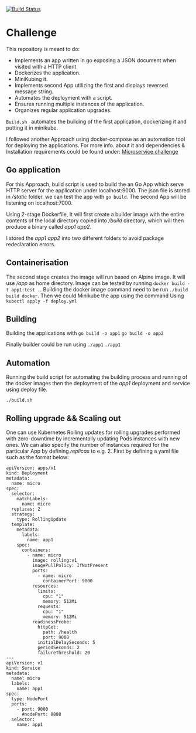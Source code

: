 [![Build Status](https://travis-ci.org/Kareemabdallah/challenge.svg?branch=master)](https://travis-ci.org/Kareemabdallah/challenge)

# Challenge

This repository is meant to do: 

* Implements an app written in go exposing a JSON document when visited with a HTTP client
* Dockerizes the application.
* MiniKubing it.
* Implements second App utilizing the first and displays reversed message string.
* Automates the deployment with a script.
* Ensures running multiple instances of the application.
* Organizes regular application upgrades.

```Build.sh ``` automates the building of the first application, dockerizing it and putting it in minikube.

I followed another Approach using docker-compose as an automation tool for deploying the applications. For more info. about it and dependencies & Installation requirements could be found under: [Microservice challenge](https://github.com/Kareemabdallah/Microservice_Challenge)

## Go application
For this Approach, build script is used to build the an Go App which serve HTTP server for the application under localhost:9000. The json file is stored in */static* folder. we can test the app with ```go build```. The second App will be listening on localhost:7000.

Using 2-stage Dockerfile, It will first create a builder image with the entire contents of the local directory copied into */build* directory, which will then produce a binary called *app1* *app2*.

I stored the *app1* *app2* into two different folders to avoid package redeclaration errors. 

## Containerisation

The second stage creates the image will run based on Alpine image. It will use */app* as home directory. Image can be tested by running ```docker build -t app1:test .```. Building the docker image command need to be run ```./build build docker```. Then we could Minikube the app using the command Using ```kubectl apply -f deploy.yml```

## Building

Building the applications with ```go build -o app1``` ```go build -o app2```

Finally builder could be run using ```./app1``` ```./app1```

## Automation

Running the build script for automating the building process and running of the docker images then the deployment of the *app1* deployment and service using deploy file.

```
./build.sh
```

## Rolling upgrade && Scaling out

One can use Kubernetes Rolling updates for rolling upgrades performed with zero-downtime by incrementally updating Pods instances with new ones. We can also specify the number of instances required for the particular App by defining *replicas* to e.g. 2. First by defining a yaml file such as the format below: 

```
apiVersion: apps/v1
kind: Deployment
metadata:
  name: micro
spec:
  selector:
    matchLabels:
      name: micro
  replicas: 2
  strategy:
    type: RollingUpdate
  template:
    metadata:
      labels:
        name: app1
    spec:
      containers:
        - name: micro
          image: rolling:v1
          imagePullPolicy: IfNotPresent
          ports:
            - name: micro
              containerPort: 9000
          resources:
            limits:
              cpu: "1"
              memory: 512Mi
            requests:
              cpu: "1"
              memory: 512Mi
          readinessProbe:
            httpGet:
              path: /health
              port: 9000
            initialDelaySeconds: 5
            periodSeconds: 2
            failureThreshold: 20
---
apiVersion: v1
kind: Service
metadata:
  name: micro
  labels:
    name: app1
spec:
  type: NodePort
  ports:
    - port: 9000
      #nodePort: 8888
  selector:
    name: app1
```
